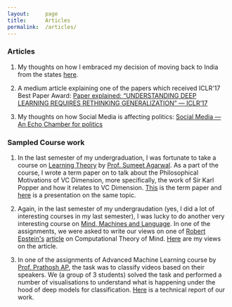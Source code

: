 ```yaml
---
layout:     page
title:      Articles
permalink:  /articles/
---
```


<head>
<!-- Global site tag (gtag.js) - Google Analytics -->
<script async src="https://www.googletagmanager.com/gtag/js?id=G-NB6TYSXY61"></script>
<script>
  window.dataLayer = window.dataLayer || [];
  function gtag(){dataLayer.push(arguments);}
  gtag('js', new Date());

  gtag('config', 'G-NB6TYSXY61');
</script>
</head>


### Articles



1. My thoughts on how I embraced my decision of moving back to India from the states [here](https://medium.com/@harshm121/moving-back-to-india-just-after-ms-from-the-us-94b235b40f9e).

2. A medium article explaining one of the papers which received ICLR'17 Best Paper Award: [Paper explained: “UNDERSTANDING DEEP LEARNING REQUIRES RETHINKING GENERALIZATION” — ICLR’17](https://harshm121.medium.com/paper-explained-understanding-deep-learning-requires-rethinking-generalization-iclr17-939a89096ab7)

2. My thoughts on how Social Media is affecting politics: [Social Media — An Echo Chamber for politics](https://harshm121.medium.com/social-media-an-echo-chamber-for-politics-a753763d9a9c)

### Sampled Course work

1. In the last semester of my undergraduation, I was fortunate to take a course on [Learning Theory](http://web.iitd.ac.in/~sumeet/ell880.html) by [Prof. Sumeet Agarwal](http://web.iitd.ac.in/~sumeet/). As a part of the course, I wrote a term paper on to talk about the Philosophical Motivations of VC Dimension, more specifically, the work of Sir Karl Popper and how it relates to VC Dimension. [This](/PDFs/Learning_Theory.pdf) is the term paper and [here](https://docs.google.com/presentation/d/1x7bUChOBlgLV3jYDB-SVYzmxDStZtNmn4EXri9mgwIo/edit?usp=sharing) is a presentation on the same topic.  

2. Again, in the last semester of my undergraudation (yes, I did a lot of interesting courses in my last semester), I was lucky to do another very interesting course on [Mind, Machines and Language](http://web.iitd.ac.in/~sumeet/ell457.html). In one of the assignments, we were asked to write our views on one of [Robert Epstein's](https://en.wikipedia.org/wiki/Robert_Epstein) [article](https://aeon.co/essays/your-brain-does-not-process-information-and-it-is-not-a-computer) on Computational Theory of Mind. [Here](/PDFs/Response_The_empty_brain.pdf) are my views on the article. 

3. In one of the assignments of Advanced Machine Learning course by [Prof. Prathosh AP](https://sites.google.com/view/prathosh/home?authuser=0), the task was to classify videos based on their speakers. We (a group of 3 students) solved the task and performed a number of visualisations to understand what is happening under the hood of deep models for classification. [Here](/PDFs/ELL888_Assignment2.pdf) is a technical report of our work.

